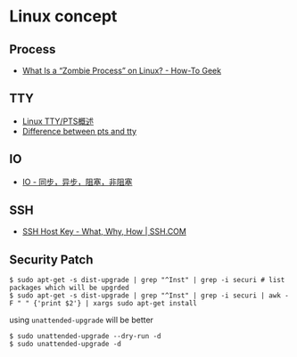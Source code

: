# Linux concept

## Process
* [What Is a “Zombie Process” on Linux? - How-To Geek](https://www.howtogeek.com/119815/htg-explains-what-is-a-zombie-process-on-linux/)


## TTY
* [Linux TTY/PTS概述](https://segmentfault.com/a/1190000009082089)
* [Difference between pts and tty](https://unix.stackexchange.com/questions/21280/difference-between-pts-and-tty)


## IO
* [IO - 同步，异步，阻塞，非阻塞](https://blog.csdn.net/historyasamirror/article/details/5778378)


## SSH
* [SSH Host Key - What, Why, How | SSH.COM](https://www.ssh.com/ssh/host-key)


## Security Patch
```
$ sudo apt-get -s dist-upgrade | grep "^Inst" | grep -i securi # list packages which will be upgrded
$ sudo apt-get -s dist-upgrade | grep "^Inst" | grep -i securi | awk -F " " {'print $2'} | xargs sudo apt-get install
```

using `unattended-upgrade` will be better
```
$ sudo unattended-upgrade --dry-run -d
$ sudo unattended-upgrade -d
```
